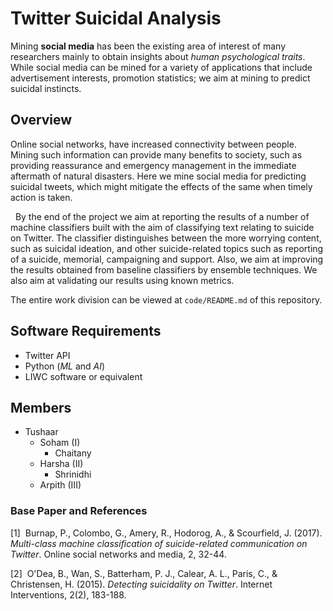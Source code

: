 # Twitter Suicidal Analysis


Mining __social media__ has been the existing area of interest of many researchers mainly to obtain 
insights about _human psychological traits_. While social media can be mined for a variety of applications that include
advertisement interests, promotion statistics; we aim at mining to predict suicidal instincts. 


## Overview
Online social networks, have increased connectivity between people. Mining such information can provide many benefits to 
society, such as providing reassurance and emergency management in the immediate aftermath of natural disasters. Here we mine
social media for predicting suicidal tweets, which might mitigate the effects of the same when timely action is taken.

&nbsp;  By the end of the project we aim at reporting the results of a number of machine classifiers built with the aim of 
classifying text relating to suicide on Twitter. The classifier distinguishes between the more worrying content, 
such as suicidal ideation, and other suicide-related topics such as reporting of a suicide, memorial, campaigning and support.
Also, we aim at improving the results obtained from baseline classifiers by ensemble techniques. We also aim at validating our
results using known metrics.

The entire work division can be viewed at `code/README.md` of this repository.

## Software Requirements
- Twitter API
- Python (_ML_ and _AI_)
- LIWC software or equivalent

## Members
- Tushaar
  - Soham (I)
    - Chaitany
  - Harsha (II)
    - Shrinidhi
  - Arpith (III)


### Base Paper and References
[1]&nbsp; Burnap, P., Colombo, G., Amery, R., Hodorog, A., & Scourfield, J. (2017). 
_Multi-class machine classification of suicide-related communication on Twitter_. 
Online social networks and media, 2, 32-44.

[2]&nbsp; O'Dea, B., Wan, S., Batterham, P. J., Calear, A. L., Paris, C., & Christensen, H. (2015). 
_Detecting suicidality on Twitter_. Internet Interventions, 2(2), 183-188.
